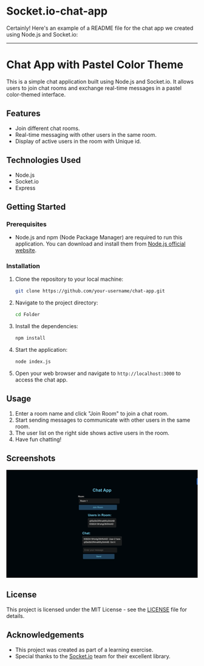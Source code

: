 
# Socket.io-chat-app

Certainly! Here's an example of a README file for the chat app we created using Node.js and Socket.io:

---

# Chat App with Pastel Color Theme

This is a simple chat application built using Node.js and Socket.io. It allows users to join chat rooms and exchange real-time messages in a pastel color-themed interface.

## Features

- Join different chat rooms.
- Real-time messaging with other users in the same room.
- Display of active users in the room with Unique id.

## Technologies Used

- Node.js
- Socket.io
- Express

## Getting Started

### Prerequisites

- Node.js and npm (Node Package Manager) are required to run this application. You can download and install them from [Node.js official website](https://nodejs.org/).

### Installation

1. Clone the repository to your local machine:

   ```bash
   git clone https://github.com/your-username/chat-app.git
   ```

2. Navigate to the project directory:

   ```bash
   cd Folder
   ```

3. Install the dependencies:

   ```bash
   npm install
   ```

4. Start the application:

   ```bash
   node index.js
   ```

5. Open your web browser and navigate to `http://localhost:3000` to access the chat app.

## Usage

1. Enter a room name and click "Join Room" to join a chat room.
2. Start sending messages to communicate with other users in the same room.
3. The user list on the right side shows active users in the room.
4. Have fun chatting!

## Screenshots

![Chat App Screenshot](public/Img-1.png)


## License

This project is licensed under the MIT License - see the [LICENSE](LICENSE) file for details.

## Acknowledgements

- This project was created as part of a learning exercise.
- Special thanks to the [Socket.io](https://socket.io/) team for their excellent library.

